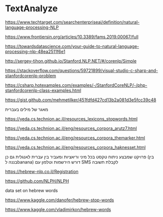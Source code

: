 # TextAnalyze



https://www.techtarget.com/searchenterpriseai/definition/natural-language-processing-NLP



https://www.frontiersin.org/articles/10.3389/fams.2019.00067/full

https://towardsdatascience.com/your-guide-to-natural-language-processing-nlp-48ea2511f6e1



http://sergey-tihon.github.io/Stanford.NLP.NET/#/corenlp/Simple

https://stackoverflow.com/questions/59721899/visual-studio-c-sharp-and-stanfordcorenlp-problem

https://csharp.hotexamples.com/examples/-/StanfordCoreNLP/-/php-stanfordcorenlp-class-examples.html

https://gist.github.com/mehmetilker/451fdfd427cd13b2a081d3e5fcc39c48

מאגר של מילים בעברית

https://yeda.cs.technion.ac.il/resources_lexicons_stopwords.html

https://yeda.cs.technion.ac.il/eng/resources_corpora_arutz7.html

https://yeda.cs.technion.ac.il/eng/resources_corpora_themarker.html

https://yeda.cs.technion.ac.il/eng/resources_corpora_haknesset.html


פרויקט שמבצע ניתוח טקסט בכל מיני וריאציות ומעביר בין עברית לאנגלית גם כן (בין בננה לbanana) דורש הירשמות וטלפון עם SMS לקבלת תשובה

https://hebrew-nlp.co.il/Registration

https://github.com/NLPH/NLPH

data set on hebrew words

https://www.kaggle.com/danofer/hebrew-stop-words

https://www.kaggle.com/vladimirkon/hebrew-words

